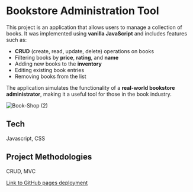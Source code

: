 # Bookstore Administration Tool

This project is an application that allows users to manage a collection of books. It was implemented using **vanilla JavaScript** and includes features such as:

- **CRUD** (create, read, update, delete) operations on books
- Filtering books by **price**, **rating**, and **name**
- Adding new books to the **inventory**
- Editing existing book entries
- Removing books from the list

The application simulates the functionality of a **real-world bookstore administrator**, making it a useful tool for those in the book industry.

![Book-Shop (2)](https://user-images.githubusercontent.com/108017307/211169250-c1f7c014-5d2f-4938-887e-a0a8f1834a23.png)

## Tech
Javascript, CSS

## Project Methodologies
CRUD, MVC


<a href="https://avishaidotan.github.io/books-shop/">Link to GitHub pages deployment<a/>


